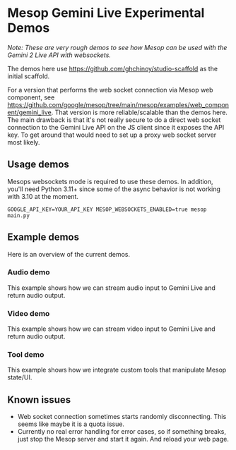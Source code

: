 # Mesop Gemini Live Experimental Demos

_Note: These are very rough demos to see how Mesop can be used with the Gemini 2 Live API
with websockets._

The demos here use https://github.com/ghchinoy/studio-scaffold as the initial scaffold.

For a version that performs the web socket connection via Mesop web component, see https://github.com/google/mesop/tree/main/mesop/examples/web_component/gemini_live. That version is more reliable/scalable than the demos here. The main drawback is that it's not really secure to do a direct web socket connection to the Gemini Live API on the JS client since it exposes the API key. To get around that would need to set up a proxy web socket server most likely.

## Usage demos

Mesops websockets mode is required to use these demos. In addition, you'll need Python
3.11+ since some of the async behavior is not working with 3.10 at the moment.

```
GOOGLE_API_KEY=YOUR_API_KEY MESOP_WEBSOCKETS_ENABLED=true mesop main.py
```

## Example demos

Here is an overview of the current demos.

### Audio demo

This example shows how we can stream audio input to Gemini Live and return audio output.

### Video demo

This example shows how we can stream video input to Gemini Live and return audio output.

### Tool demo

This example shows how we integrate custom tools that manipulate Mesop state/UI.

## Known issues

- Web socket connection sometimes starts randomly disconnecting. This seems like maybe
  it is a quota issue.
- Currently no real error handling for error cases, so if something breaks, just stop
  the Mesop server and start it again. And reload your web page.
